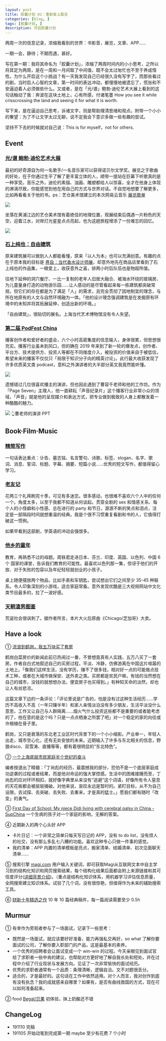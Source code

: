 ```yaml
---
layout: post
title: 胶囊计划 01：重新爱上展览
categories: [blog, ]
tags: [胶囊计划, ]
description: 开启胶囊计划
---
```


两周一次的信息记录，浓缩我看到的世界：书影音，展览，文章、APP……

一期一会，静待；不期而遇，甚好。

写在第一期：我将其命名为「胶囊计划」，浓缩了两周时间内的小小思考，之所以将其定为两周，是在一周和一月间取了中间值，既不会太过匆忙也不至于养成惰性。为什么开启这个小挑战？有一天我发现自己已经很久没有写字了，而那些看过的剧，当时启人心智的文章，第一时间的表达冲动，都慢慢地被遗忘了，慌张和不安逼迫着人必须做些什么。又或者，是在「光/谱」鲍勃·迪伦艺术大展上看到的这句话触动了我：奔波在这块土地上，心有所感，付诸笔墨 How you see it while crisscrossing the land and seeing it for what it is worth.

写下来，是在逼迫自己思考，诉诸文字，则是帮助理清思绪和观点。附带一个小小的奢望：为了不让文字太过无聊，说不定我会下意识多做一些有趣的尝试。

坚持不下去的时候就对自己说：This is for myself，not for others.

## Event

### [光/谱 鲍勃·迪伦艺术大展](https://tickets.mamsh.org/#/project_detail/1105004011637.html)

最初的好奇源自为何一名歌手/一名音乐家可以获得诺贝尔文学奖。展览之于歌曲的好处，在于你通过生平了解了更丰富立体的人，顺带一提站在巨幕下听歌真的是一种享受。音乐之外，迪伦的素描、油画、雕塑都给人以惊喜，全才在他身上体现的淋漓尽致，你能感觉到他在用自己的方式与世界对话。不自觉地想要了解更多，比如再看看关于他的书。ps：艺仓美术馆建立的本次网易云音乐 [展览歌单](https://music.163.com/#/playlist?id=2999525521&userid=1324748119)

![](https://tva1.sinaimg.cn/large/006y8mN6gy1g8ni3oxr0sj31400u07wn.jpg)

坐落在黄浦江边的艺仓美术馆有着绝佳的地理位置，观展结束后偶遇一片粉色的天空，迎着江水，对岸灯光星星点点亮起，也为这趟旅程增添了一份难忘的回忆。

![](https://tva1.sinaimg.cn/large/006y8mN6gy1g8nhzfc6jsj31hc0u0afl.jpg)

### [石上纯也：自由建筑](http://powerstationofart.org/cn/exhibition/Junya-Ishigami-Freeing-Architecture.html)

原来建筑展可以做到人人都能看懂，原来「以人为本」也可以充满创意。有趣的点在于原本我的目标是 [畀自：当代香水设计师展](http://powerstationofart.org/cn/exhibition/contemporary-perfumers.html)，却意外地先在商品店里看到了石上纯也的作品集，一眼爱上，收获意外之喜，排两小时后队伍也是物超所值。

往地下延伸的洞穴餐厅、一比一复制的老年人旧居大融合、被海水环绕的玻璃房、为儿童量身打造的动物游乐园……让人感动的是尽管看起来每一栋建筑都突破常规，但它们的存在都是为了满足「人」的需求，且完全贯彻了因地制宜的理念，与所在地原有的人文与自然环境融为一体。「他的设计理念强调建筑是在发掘原有环境中的未知并将其拓展延伸，创造出新的环境。」

「自由建筑」，很贴切的展名。上海当代艺术博物馆没有令人失望。

### [第二届 PodFest China](https://yoopay.cn/event/20447184)

播客创作者和爱好者的盛会，六个小时高密集度的信息输入，身体很累，但思想很充实。播客行业虽未到风口，但的确在 2019 年来到了新一轮的爆发点，创作者、平台方、技术提供方、投资人等都在不同维度介入，被投资的价值来自于被低估，希望未来的播客不仅仅只「局限于知识分子向的精英讨论」。此行最大收获发现了许多优质英文类 podcast，意料之外演讲者的大半部分英文我竟然能听懂。

![](https://tva1.sinaimg.cn/large/006y8mN6gy1g8swpd6wy1j31hc0u0afw.jpg)

遗憾错过几位很喜欢播主的演讲，但也因此遇到了曹容千老师和他的工作坊。作为「Page Seven」主理人，他一直耕耘「声音纪录片」这个播客行业非常小众的领域，「声音」就是他的呈现媒介和表达方式，把专业做到极致的人身上都散发着一种酷酷的魅力。

![](https://tva1.sinaimg.cn/large/006y8mN6gy1g8sxlxb5s4j31400u07wh.jpg)
👆曹老师的演讲 PPT

## Book·Film·Music

### [精简写作](https://book.douban.com/subject/30324730/)

一句话表达重点：讣告、墓志铭、名言警句、诗歌、标签、slogan、名字、歌词、消息、誓词、标题、字幕、摘要、短篇小说……优秀的短文写作，都值得留心学习。

### [老友记](https://91mjw.com/vplay/MTA2NC0zLTEw.html)

花两三个礼拜刷完十季，可见有多迷恋。很多感动，也很难不喜欢六个人中的任何一个。角度太多，以至于我都不知道从何谈起。贯穿全剧的 sex 和情感关系、每个人的小怪癖和小性感、总在进行的 party 和节日，源源不断的笑点和泪点，注定是一部隔段时间就想重温的经典。我是个很不习惯重复看剧和书的人，它值得打破这一惯例。

如果早看到这部剧，学英语的冲动会强很多。

### [他乡的童年](https://v.youku.com/v_show/id_XNDM4OTkxNTczNg==.html?spm=a2h0k.11417342.soresults.dtitle&s=afcbb5805ec6474eb471)

教育，再熟悉不过的母题。周轶君走进日本、芬兰、印度、英国、以色列、中国 6个 国家的课堂，告诉我们教育的可能性。最喜欢以色列那一集，惊讶于他们的开放、对于失败的包容以及年纪轻轻就创业的小孩子。

桌上随便摆放两个物品，比如手表和车钥匙，尝试想出它们之间至少 35-45 种联系。令人印象深刻的小游戏，适合家庭常备。意外发现优酷是三大视频网站中文化类节目最多的，拉了一波好感。

### [天朝渣男图鉴](https://zh.wikipedia.org/wiki/%E5%A4%A9%E6%9C%9D%E6%B8%A3%E7%94%B7%E5%9B%BE%E9%89%B4)

荒诞社会很讽刺了。据作者所言，本片大火后原曲《Chicago/芝加哥》大卖。

## Have a look

① [流浪到鹤岗，我五万块买了套房](https://mp.weixin.qq.com/s/F-yIrd_P1w39cc5GTIHTuQ) 

鹤岗白菜房价的新闻此前已热闹过一番，不曾想竟真有人实践，五万八买了一套房。作者自白式地叙述自己的买房过程，平淡、冷静，仿佛游离在中国这片喧嚣的土地上。「像我们这样生活，没有学历，赚不了很多钱，相对好一点的可能做点技术工种，或者在大城市做保安、送外卖之类。买房都是贫民户嘛，有钱的当然想在自己的城市，没钱的就想想办法，便宜房子也买得到。」有种知天命的淡然，却也让人有丝悲凉。

这篇文章下边的一条评论：「评论里说是广告的，怕是没有过这种生活经历……学历不高收入不高（一年只赚半年）和家人亲情淡泊没有多少朋友，生活平淡没什么意思，工作又让自己与人群隔离……烟火气什么投资这些都不是重要的或者能考虑的了，他在意的是这个吗？只是一点点栖身之所罢了吧」对一个稳定的家的向往或许根植在骨子里。

鹤岗，又只是衰落的东北老工业区时代背景下的一个小小缩影。产业单一，年轻人出走，城市空心化，还有无处安放的未来。近期输入了许多与东北相关的信息，野狼disco、双雪涛、直播等等，都有着很明显的“东北特色”。

② [一个上海底层市民家庭半个世纪的奋斗](https://mp.weixin.qq.com/s?__biz=Mzg4OTE2MzU1Ng==&mid=2247485720&idx=1&sn=d2324630c682c45c19dd69ff7d696bf0)

编者按道出了精髓：「丁尚彪的经历，最震撼我的部分，恐怕不是一个底层家庭成功逆袭的过程或者结果，而是他对命运的强大掌控感。生活中的困难接踵而至，丁尚彪的应对环环相扣，就好像字典里从来没有“逃避”这个词语，好像所有令人窒息的天花板都会被层层捅破。对他来说，哀叹永远是暂时的。紧盯目标，从不为自己设限，去试探、去突破、去失败、去重来，才是真的猛士。」愿我们都有随时「改变」的勇气。

③ [First Day of School: My niece Didi living with cerebral palsy in China - SupChina](https://supchina.com/2019/10/24/first-day-of-school/) 一个生病的孩子对一个家庭的影响，无解的答案。

④ 近期新入的两个心头好 APP

- 卡片日记：一个非常之简单只每天写日记的 APP，没有 to do list，没有烦人的社交，没有那么多乱七八糟的功能。喜欢这种专心只做一件事的感觉。
- 我的清单：APP 内置的清单模板是亮点，搬家清单、结婚清单、初次见面聊天清单……

⑤ 搜索引擎 [magi.com](https://magi.com/)
用户输入关键词，即可获取Magi从互联网文本中自主学习到的结构化知识和网页搜索结果，每个结构化结果后面都会附上来源链接和其可信度评分([详细背景介绍](https://36kr.com/p/5262151))。（重点是结构化知识体系，用机器学习评估信息质量，全网搜索建立知识体系。试验了几个词，没有很惊艳，但值得作为未来的辅助搜索工具。

⑥ [财新十年精选之作](http://datanews.caixin.com/mobile/article/tenYears/) 10 年 10 篇经典稿件，每一篇阅读需要至少 0.5h

## Murmur

① 有幸作为旁观者参与了一场面试，记录下一些思考：

- 既然是一场面试，就应该要好好准备，能力再强私交再好，so what 了解你要面试的公司，了解你要入职部门的产品，这是最基本的素养。
- 一个优秀的招聘者会让面试变成一个 win-win 的过程。今天亲眼见到面试官给了求职者一些中肯的建议，也帮助对方更好地了解自我长处和短处，并在过程中介绍了行业现状与发展方向。见证了一次非常愉快的面试经历。
- 优秀的求职者通常有一个品质：条理清晰，逻辑自洽。文不对题很丢分。
- 适合的，才是最好的。这句话在工作中依然适用。对个人而言，我对创作到底有没有执念？我的成就感来自哪里？如果有，是否有曲线救国的方式，现在可以如何准备起来。

② food [Begal/贝果](https://zh.wikipedia.org/wiki/%E8%B2%9D%E6%9E%9C) 初体验，抹上奶酪还不错

## ChangeLog

- 191110 完稿
- 191105 开始动笔到完成第一期 maybe 至少有花费 7 个小时